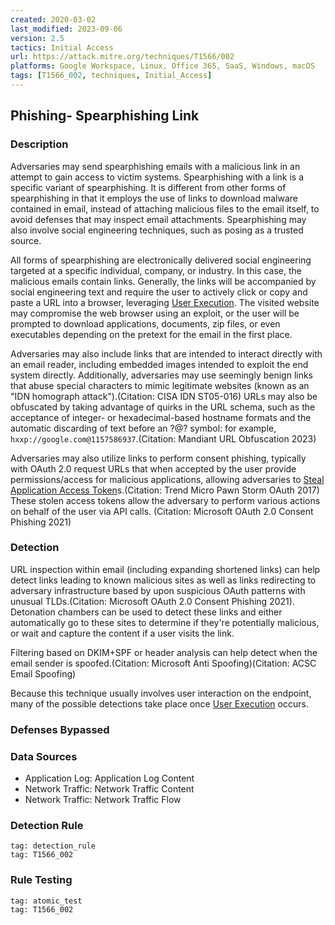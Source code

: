 ```yaml
---
created: 2020-03-02
last_modified: 2023-09-06
version: 2.5
tactics: Initial Access
url: https://attack.mitre.org/techniques/T1566/002
platforms: Google Workspace, Linux, Office 365, SaaS, Windows, macOS
tags: [T1566_002, techniques, Initial_Access]
---
```


## Phishing- Spearphishing Link

### Description

Adversaries may send spearphishing emails with a malicious link in an attempt to gain access to victim systems. Spearphishing with a link is a specific variant of spearphishing. It is different from other forms of spearphishing in that it employs the use of links to download malware contained in email, instead of attaching malicious files to the email itself, to avoid defenses that may inspect email attachments. Spearphishing may also involve social engineering techniques, such as posing as a trusted source.

All forms of spearphishing are electronically delivered social engineering targeted at a specific individual, company, or industry. In this case, the malicious emails contain links. Generally, the links will be accompanied by social engineering text and require the user to actively click or copy and paste a URL into a browser, leveraging [User Execution](https://attack.mitre.org/techniques/T1204). The visited website may compromise the web browser using an exploit, or the user will be prompted to download applications, documents, zip files, or even executables depending on the pretext for the email in the first place.

Adversaries may also include links that are intended to interact directly with an email reader, including embedded images intended to exploit the end system directly. Additionally, adversaries may use seemingly benign links that abuse special characters to mimic legitimate websites (known as an "IDN homograph attack").(Citation: CISA IDN ST05-016) URLs may also be obfuscated by taking advantage of quirks in the URL schema, such as the acceptance of integer- or hexadecimal-based hostname formats and the automatic discarding of text before an ?@? symbol: for example, `hxxp://google.com@1157586937`.(Citation: Mandiant URL Obfuscation 2023)

Adversaries may also utilize links to perform consent phishing, typically with OAuth 2.0 request URLs that when accepted by the user provide permissions/access for malicious applications, allowing adversaries to  [Steal Application Access Token](https://attack.mitre.org/techniques/T1528)s.(Citation: Trend Micro Pawn Storm OAuth 2017) These stolen access tokens allow the adversary to perform various actions on behalf of the user via API calls. (Citation: Microsoft OAuth 2.0 Consent Phishing 2021)

### Detection

URL inspection within email (including expanding shortened links) can help detect links leading to known malicious sites as well as links redirecting to adversary infrastructure based by upon suspicious OAuth patterns with unusual TLDs.(Citation: Microsoft OAuth 2.0 Consent Phishing 2021). Detonation chambers can be used to detect these links and either automatically go to these sites to determine if they're potentially malicious, or wait and capture the content if a user visits the link.

Filtering based on DKIM+SPF or header analysis can help detect when the email sender is spoofed.(Citation: Microsoft Anti Spoofing)(Citation: ACSC Email Spoofing)

Because this technique usually involves user interaction on the endpoint, many of the possible detections take place once [User Execution](https://attack.mitre.org/techniques/T1204) occurs.

### Defenses Bypassed



### Data Sources

  - Application Log: Application Log Content
  -  Network Traffic: Network Traffic Content
  -  Network Traffic: Network Traffic Flow
### Detection Rule

```query
tag: detection_rule
tag: T1566_002
```

### Rule Testing

```query
tag: atomic_test
tag: T1566_002
```
